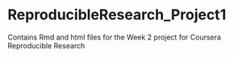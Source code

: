 # ReproducibleResearch_Project1
Contains Rmd and html files for the Week 2 project for Coursera Reproducible Research
